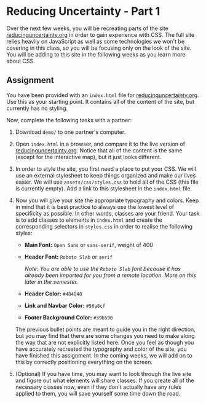 # Reducing Uncertainty - Part 1

Over the next few weeks, you will be recreating parts of the site [reducinguncertainty.org](https://reducinguncertainty.org/)
in order to gain experience with CSS. The full site relies heavily on JavaScript as well as some technologies we
won't be covering in this class, so you will be focusing only on the look of the site. You will be adding to this site
in the following weeks as you learn more about CSS.

## Assignment

You have been provided with an `index.html` file for [reducinguncertainty.org](https://reducinguncertainty.org/).
Use this as your starting point. It contains all of the content of the site, but currently has no styling.

Now, complete the following tasks with a partner:

1. Download `demo/` to one partner's computer.

2. Open `index.html` in a browser, and compare it to the live version of
   [reducinguncertainty.org](https://reducinguncertainty.org/). Notice that all of the content is the same
   (except for the interactive map), but it just looks different.

3. In order to style the site, you first need a place to put your CSS. We will use an external stylesheet to keep things
   organized and make our lives easier. We will use `assets/css/styles.css` to hold all of the CSS (this file is
   currently empty). Add a link to this stylesheet in the `index.html` file.
   
4. Now you will give your site the appropriate typography and colors. Keep in mind that it is best practice to always use
   the lowest level of specificity as possible. In other words, classes are your friend. Your task is to add classes
   to elements in `index.html` and create the corresponding selectors in `styles.css` in order to realise the following
   styles:
   
   * **Main Font:** `Open Sans` or `sans-serif`, weight of 400
   
   * **Header Font:** `Roboto Slab` or `serif`
   
     _Note: You are able to use the `Roboto Slab` font because it has already been imported for you from a remote
     location. More on this later in the semester._
     
   * **Header Color:** `#484848`
   
   * **Link and Navbar Color:** `#56a8cf`
   
   * **Footer Background Color:** `#396590`
   
   The previous bullet points are meant to guide you in the right direction, but you may find that there are some changes
   you need to make along the way that are not explicitly listed here. Once you feel as though you have accurately
   recreated the typography and color of the site, you have finished this assignment. In the coming weeks, we will add
   on to this by correctly positioning everything on the screen.
   
5. (Optional) If you have time, you may want to look through the live site and figure out what elements will share classes.
   If you create all of the necessary classes now, even if they don't actually have any rules applied to them, you will
   save yourself some time down the road.